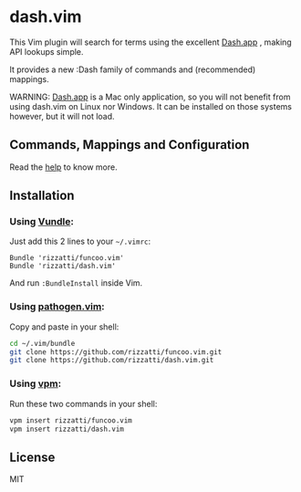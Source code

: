 # dash.vim

This Vim plugin will search for terms using the excellent [Dash.app][Dash]
, making API lookups simple.

It provides a new :Dash family of commands and (recommended) mappings.

WARNING: [Dash.app][Dash] is a Mac only application, so you will not benefit
from using dash.vim on Linux nor Windows. It can be installed on those systems
however, but it will not load.

## Commands, Mappings and Configuration

Read the [help][vim-doc] to know more.

## Installation

### Using [Vundle][vundle]:

Just add this 2 lines to your `~/.vimrc`:

```vim
Bundle 'rizzatti/funcoo.vim'
Bundle 'rizzatti/dash.vim'
```

And run `:BundleInstall` inside Vim.

### Using [pathogen.vim][pathogen]:

Copy and paste in your shell:

```bash
cd ~/.vim/bundle
git clone https://github.com/rizzatti/funcoo.vim.git
git clone https://github.com/rizzatti/dash.vim.git
```

### Using [vpm][vpm]:

Run these two commands in your shell:

```bash
vpm insert rizzatti/funcoo.vim
vpm insert rizzatti/dash.vim
```

## License

MIT

[Dash]: http://kapeli.com/
[pathogen]: https://github.com/tpope/vim-pathogen
[vim-doc]: http://vim-doc.heroku.com/view?https://raw.github.com/rizzatti/dash.vim/master/doc/dash.txt
[vpm]: https://github.com/KevinSjoberg/vpm
[vundle]: https://github.com/gmarik/vundle
